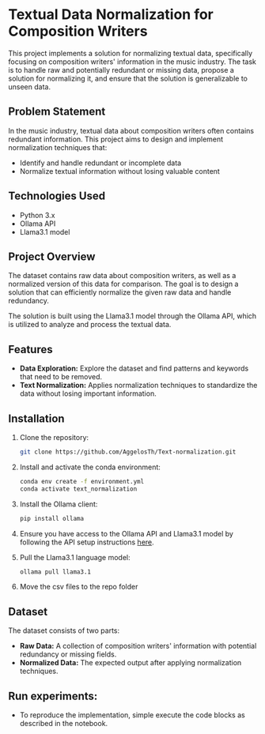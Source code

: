 # Textual Data Normalization for Composition Writers

This project implements a solution for normalizing textual data, specifically focusing on composition writers' information in the music industry. The task is to handle raw and potentially redundant or missing data, propose a solution for normalizing it, and ensure that the solution is generalizable to unseen data.

## Problem Statement

In the music industry, textual data about composition writers often contains redundant information. This project aims to design and implement normalization techniques that:

- Identify and handle redundant or incomplete data
- Normalize textual information without losing valuable content

## Technologies Used

- Python 3.x
- Ollama API
- Llama3.1 model

## Project Overview

The dataset contains raw data about composition writers, as well as a normalized version of this data for comparison. The goal is to design a solution that can efficiently normalize the given raw data and handle redundancy.

The solution is built using the Llama3.1 model through the Ollama API, which is utilized to analyze and process the textual data.

## Features

- **Data Exploration:** Explore the dataset and find patterns and keywords that need to be removed.
- **Text Normalization:** Applies normalization techniques to standardize the data without losing important information.

## Installation

1. Clone the repository:
    ```bash
    git clone https://github.com/AggelosTh/Text-normalization.git
    ```

2. Install and activate the conda environment:
    ```bash
    conda env create -f environment.yml
    conda activate text_normalization
    ```

3. Install the Ollama client:
   ```bash
   pip install ollama
   ```
       
4. Ensure you have access to the Ollama API and Llama3.1 model by following the API setup instructions [here](https://ollama.com).

5. Pull the Llama3.1 language model:
    ```bash
    ollama pull llama3.1
    ```
6. Move the csv files to the repo folder

## Dataset

The dataset consists of two parts:
- **Raw Data:** A collection of composition writers' information with potential redundancy or missing fields.
- **Normalized Data:** The expected output after applying normalization techniques.


## Run experiments:
- To reproduce the implementation, simple execute the code blocks as described in the notebook.
